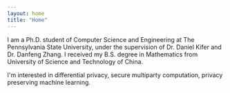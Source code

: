 ```yaml
---
layout: home
title: "Home"
---
```


I am a Ph.D. student of Computer Science and Engineering at The Pennsylvania State University, under the supervision of Dr. Daniel Kifer and Dr. Danfeng Zhang. I received my B.S. degree in Mathematics from University of Science and Technology of China.

I'm interested in differential privacy, secure multiparty computation, privacy preserving machine learning.
